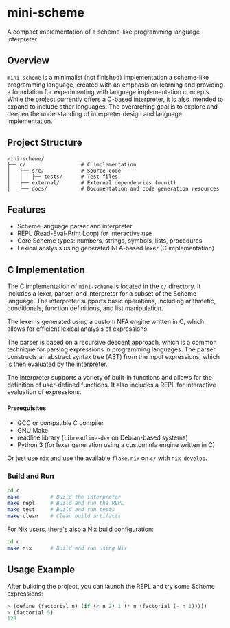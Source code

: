 # mini-scheme

A compact implementation of a scheme-like programming language interpreter.

## Overview

`mini-scheme` is a minimalist (not finished) implementation a scheme-like
programming language, created with an emphasis on learning and providing a
foundation for experimenting with language implementation concepts. While the
project currently offers a C-based interpreter, it is also intended to expand
to include other languages. The overarching goal is to explore and deepen the
understanding of interpreter design and language implementation.

## Project Structure

```
mini-scheme/
├── c/                  # C implementation
│   ├── src/            # Source code
│   │   ├── tests/      # Test files
│   ├── external/       # External dependencies (munit)
│   └── docs/           # Documentation and code generation resources
```

## Features

- Scheme language parser and interpreter
- REPL (Read-Eval-Print Loop) for interactive use
- Core Scheme types: numbers, strings, symbols, lists, procedures
- Lexical analysis using generated NFA-based lexer (C implementation)

## C Implementation

The C implementation of `mini-scheme` is located in the `c/` directory. It includes
a lexer, parser, and interpreter for a subset of the Scheme language. The
interpreter supports basic operations, including arithmetic, conditionals,
function definitions, and list manipulation.

The lexer is generated using a custom NFA engine written in C, which allows for
efficient lexical analysis of expressions.

The parser is based on a recursive descent approach, which is a common technique
for parsing expressions in programming languages. The parser constructs an
abstract syntax tree (AST) from the input expressions, which is then evaluated
by the interpreter.

The interpreter supports a variety of built-in functions and allows for the
definition of user-defined functions. It also includes a REPL for interactive
evaluation of expressions.

#### Prerequisites

- GCC or compatible C compiler
- GNU Make
- readline library (`libreadline-dev` on Debian-based systems)
- Python 3 (for lexer generation using a custom nfa engine written in C)

Or just use `nix` and use the available `flake.nix` on `c/` with `nix develop`.

### Build and Run

```bash
cd c
make          # Build the interpreter
make repl     # Build and run the REPL
make test     # Build and run tests
make clean    # Clean build artifacts
```

For Nix users, there's also a Nix build configuration:

```bash
cd c
make nix      # Build and run using Nix
```

## Usage Example

After building the project, you can launch the REPL and try some Scheme expressions:

```scheme
> (define (factorial n) (if (< n 2) 1 (* n (factorial (- n 1)))))
> (factorial 5)
120
```
